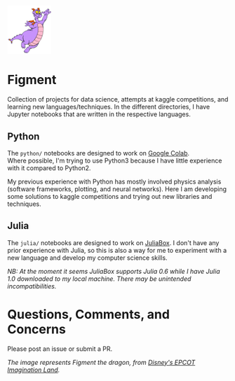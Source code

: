 <img src="data/figment.png" width="100">

# Figment

Collection of projects for data science, attempts at kaggle competitions, and learning new languages/techniques.
In the different directories, 
I have Jupyter notebooks that are written in the respective languages.

## Python

The `python/` notebooks are designed to work on [Google Colab](https://colab.research.google.com/).  
Where possible, I'm trying to use Python3 because I have little experience with it compared to Python2.

My previous experience with Python has mostly involved physics analysis (software frameworks, plotting, and neural networks).
Here I am developing some solutions to kaggle competitions and trying out new libraries and techniques.

## Julia

The `julia/` notebooks are designed to work on [JuliaBox](https://juliabox.com/).
I don't have any prior experience with Julia, 
so this is also a way for me to experiment with a new language and develop my computer science skills.

_NB: At the moment it seems JuliaBox supports Julia 0.6 while I have Julia 1.0 downloaded to my local machine.
There may be unintended incompatibilities._


# Questions, Comments, and Concerns

Please post an issue or submit a PR.

_The image represents Figment the dragon, from [Disney's EPCOT Imagination Land](https://disneyworld.disney.go.com/attractions/epcot/journey-into-imagination-with-figment/)._

